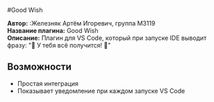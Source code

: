 #Good Wish

**Автор:** :Железняк Артём Игоревич, группа M3119  
**Название плагина:** Good Wish  
**Описание:** Плагин для VS Code, который при запуске IDE выводит  фразу: "🌸 У тебя всё получится! 🌸"

## Возможности
- Простая интеграция
- Показывает уведомление при каждом запуске VS Code